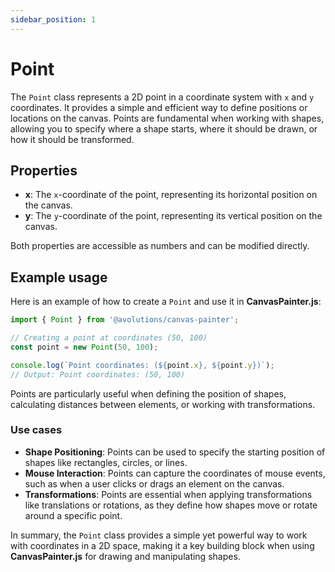 ```yaml
---
sidebar_position: 1
---
```


# Point

The `Point` class represents a 2D point in a coordinate system with `x` and `y` coordinates. It provides a simple and efficient way to define positions or locations on the canvas. Points are fundamental when working with shapes, allowing you to specify where a shape starts, where it should be drawn, or how it should be transformed.

## Properties

- **x**: The `x`-coordinate of the point, representing its horizontal position on the canvas.
- **y**: The `y`-coordinate of the point, representing its vertical position on the canvas.

Both properties are accessible as numbers and can be modified directly.

## Example usage

Here is an example of how to create a `Point` and use it in **CanvasPainter.js**:

```js
import { Point } from '@avolutions/canvas-painter';

// Creating a point at coordinates (50, 100)
const point = new Point(50, 100);

console.log(`Point coordinates: (${point.x}, ${point.y})`);
// Output: Point coordinates: (50, 100)
```

Points are particularly useful when defining the position of shapes, calculating distances between elements, or working with transformations.

### Use cases

- **Shape Positioning**: Points can be used to specify the starting position of shapes like rectangles, circles, or lines.
- **Mouse Interaction**: Points can capture the coordinates of mouse events, such as when a user clicks or drags an element on the canvas.
- **Transformations**: Points are essential when applying transformations like translations or rotations, as they define how shapes move or rotate around a specific point.

In summary, the `Point` class provides a simple yet powerful way to work with coordinates in a 2D space, making it a key building block when using **CanvasPainter.js** for drawing and manipulating shapes.
